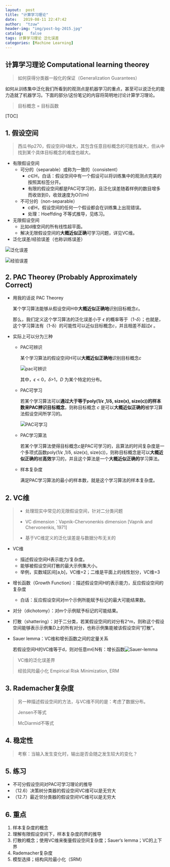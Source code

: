 ```yaml
---
layout:  post
title: "计算学习理论" 
date:   2019-08-11 22:47:42                    
author:  "tzuw"
header-img: "img/post-bg-2015.jpg"
catalog:   false
tags: 计算学习理论 泛化误差
categories: [Machine Learning]
---
```

## 计算学习理论  Computational learning theorey

> 如何获得分类器一般化的保证（Generalization Guarantees）

如何从训练集中泛化我们所看到的观测点是机器学习的重点，甚至可以说泛化的能力造就了机器学习。下面的部分/这份笔记的内容将简明地讨论计算学习理论。

[^笔记来源]: 包括Tom Mitchell cs-10-601，和周志华老师西瓜书。

> 目标概念 = 目标函数

[TOC]

## 1. 假设空间

> 西瓜书p270，假设空间H越大，其包含任意目标概念的可能性越大，但从中找到某个具体目标概念的难度也越大。

- 有限假设空间
  - 可分的（separable）或称为一致的（consistent）
    - *c*∈H，白话：假设空间中有一个假设可以将训练集中的观测点完美的按照其标签分开。
    - 有限的假设空间都是PAC可学习的，且泛化误差随着样例的数目增多而收敛到0，收敛速度为O(1/m)
  - 不可分的（non-separable）
    - c∉H，假设空间的任何一个假设都会在训练集上出现错误。
    - 处理：Hoeffding 不等式推导，见练习。
- 无限假设空间
  - 比如d维空间的所有线性超平面。
  - 解决无限假设空间的**大概近似正确**可学习问题，详见VC维。
- 泛化误差/经验误差（也称训练误差）

![泛化误差](../pics/泛化误差.PNG)

![经验误差](../pics/经验误差.PNG)

## 2. PAC Theorey  (Probably Approximately Correct)

- 用我的话说 PAC Theorey

  某个学习算法能够从假设空间H中**大概近似正确地**识别目标概念*c*。

  那么，我们定义这个学习算法的泛化误差小于 *ϵ* 的概率等于（1-*δ*）；也就是，这个学习算法有（1-δ）的可能性可以近似目标概念*c*，并且相差不超过*ϵ* 。

- 实际上可以分为三种

  - PAC可辨识

    某个学习算法的假设空间H可以**大概近似正确地**识别目标概念*c*

    ![pac可辨识](../pics/pac可辨识.PNG)

    其中，*ϵ* < 0，*δ*>1，*D* 为某个特定的分布。

  - PAC可学习

    若某个学习算法可以**通过大于等于poly(1/*ϵ* ,1/δ, size(x), size(c))的样本数来PAC辨识目标概念**，则称目标概念 *c* 是可以**大概近似正确的**被学习算法假设空间所学习的。

    ![PAC可学习](../pics/PAC可学习.PNG)

  - PAC学习算法

    若某个学习算法使得目标概念*c*是PAC可学习的，且算法的时间复杂度是一个多项式函数poly(1/*ϵ* ,1/δ, size(x), size(c))，则称目标概念是可以**大概近似正确的**被**高效**学习的，并且这个算法是一个**大概近似正确的**学习算法。

  - 样本复杂度

    满足PAC学习算法的最小的样本数，就是这个学习算法的样本复杂度。

## 2. VC维

> - 处理现实中常见的无限假设空间，针对二分类问题
>
> - VC dimension：Vapnik-Chervonenkis dimension [Vapnik and Chervonenkis, 1971]
>
> - 基于VC维定义的泛化误差是与数据分布无关的

- VC维

  - 描述假设空间H表示能力/复杂度。
  - 能够被假设空间打散的最大示例集大小。
  - 举例，实数域区间[a,b]，VC维=2；二维是平面上的线性划分，VC维=3

- 增长函数（Growth Function）：描述假设空间H的表示能力，反应假设空间的复杂度

  - 白话：反应假设空间对m个示例所能赋予标记的最大可能结果数。

- 对分（dichotomy）：对m个示例赋予标记的可能结果。

- 打散（shattering）：对于二分类，若某假设空间的对分有2^m，则称这个假设空间能够表示示例集D上的所有对分，也称示例集能被该假设空间“打散”。

- Sauer lemma：VC维和增长函数之间的定量关系

  若假设空间H的VC维等于d，则对任意m∈N有：增长函数![Sauer-lemma](../pics/Sauer-lemma.PNG)

> VC维的泛化误差界
>
> 经验风险最小化 Empirical Risk Minimization, ERM

## 3. Rademacher复杂度

> 另一种描述假设空间的方法，与VC维不同的是：考虑了数据分布。
>
> Jensen不等式
>
> McDiarmid不等式

## 4. 稳定性

> 考察：当输入发生变化时，输出是否会随之发生较大的变化？

## 5. 练习

- 不可分假设空间对PAC可学习理论的推导
- （12.6）决策树分类器的假设空间VC维可以是无穷大
- （12.7）最近邻分类器的假设空间VC维可以是无穷大

## 6. 重点

1. 样本复杂度的概念
2. 理解有限假设空间下，样本复杂度的界的推导
3. 打散的概念；使用VC维来衡量假设空间复杂度；Sauer‘s lemma；VC的上下界
4. Rademacher复杂度
5. 模型选择；结构风险最小化（SRM）
